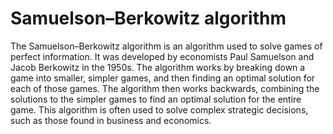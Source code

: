 # Samuelson–Berkowitz algorithm

The Samuelson–Berkowitz algorithm is an algorithm used to solve games of perfect information. It was developed by economists Paul Samuelson and Jacob Berkowitz in the 1950s. The algorithm works by breaking down a game into smaller, simpler games, and then finding an optimal solution for each of those games. The algorithm then works backwards, combining the solutions to the simpler games to find an optimal solution for the entire game. This algorithm is often used to solve complex strategic decisions, such as those found in business and economics.

